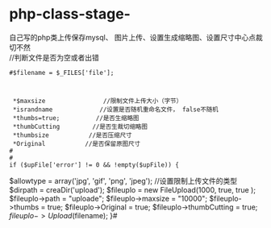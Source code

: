 # php-class-stage-
自己写的php类上传保存mysql、
图片上传、设置生成缩略图、设置尺寸中心点裁切不然<br>
//判断文件是否为空或者出错

    #$filename = $_FILES['file'];
   # 
     *$maxsize                //限制文件上传大小（字节）
     *israndname             //设置是否随机重命名文件， false不随机
     *thumbs=true;          //是否生缩略图
     *thumbCutting         //是否生裁切缩略图
     *thumbsize           //是否压缩尺寸
     *Original           //是否保留原图尺寸
    # 
    #
    if ($upFile['error'] != 0 && !empty($upFile)) {
   $allowtype = array('jpg', 'gif', 'png', 'jpeg'); //设置限制上传文件的类型  
    $dirpath = creaDir('upload');
    $fileuplo = new FileUpload(1000, true, true );
    $fileuplo->path = "uploade";
    $fileuplo->maxsize = "10000";
    $fileuplo->thumbs = true;
    $fileuplo->Original = true;
    $fileuplo->thumbCutting = true;
    $fileuplo->Upload($filename);
}#
